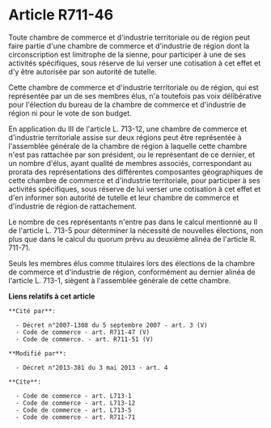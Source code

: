 # Article R711-46

Toute chambre de commerce et d'industrie territoriale ou de région peut faire partie d'une chambre de commerce et d'industrie
de région dont la circonscription est limitrophe de la sienne, pour participer à une de ses activités spécifiques, sous
réserve de lui verser une cotisation à cet effet et d'y être autorisée par son autorité de tutelle. 

Cette chambre de commerce et d'industrie territoriale ou de région, qui est représentée par un de ses membres élus, n'a
toutefois pas voix délibérative pour l'élection du bureau de la chambre de commerce et d'industrie de région ni pour le vote
de son budget. 

En application du III de l'article L. 713-12, une chambre de commerce et d'industrie territoriale assise sur deux régions
peut être représentée à l'assemblée générale de la chambre de région à laquelle cette chambre n'est pas rattachée par son
président, ou le représentant de ce dernier, et un nombre d'élus, ayant qualité de membres associés, correspondant au prorata
des représentations des différentes composantes géographiques de cette chambre de commerce et d'industrie territoriale, pour
participer à ses activités spécifiques, sous réserve de lui verser une cotisation à cet effet et d'en informer son autorité
de tutelle et leur chambre de commerce et d'industrie de région de rattachement. 

Le nombre de ces représentants n'entre pas dans le calcul mentionné au II de l'article L. 713-5 pour déterminer la nécessité
de nouvelles élections, non plus que dans le calcul du quorum prévu au deuxième alinéa de l'article R. 711-71. 

Seuls les membres élus comme titulaires lors des élections de la chambre de commerce et d'industrie de région, conformément
au dernier alinéa de l'article L. 713-1, siègent à l'assemblée générale de cette chambre.

**Liens relatifs à cet article**

	**Cité par**:

	  - Décret n°2007-1308 du 5 septembre 2007 - art. 3 (V)
	  - Code de commerce - art. R711-47 (V)
	  - Code de commerce. - art. R711-51 (V)

	**Modifié par**:

	  - Décret n°2013-381 du 3 mai 2013 - art. 4

	**Cite**:

	  - Code de commerce - art. L713-1
	  - Code de commerce - art. L713-12
	  - Code de commerce - art. L713-5
	  - Code de commerce - art. R711-71
